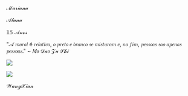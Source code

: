 ℳ𝒶𝓇𝒾𝒶𝓃𝒶

𝒜𝓁𝓊𝓃𝒶

𝟙𝟝 𝒜𝓃ℴ𝓈

"𝒜 𝑚𝑜𝑟𝑎𝑙 é 𝑟𝑒𝑙𝑎𝑡𝑖𝑣𝑎, 𝑜 𝑝𝑟𝑒𝑡𝑜 𝑒 𝑏𝑟𝑎𝑛𝑐𝑜 𝑠𝑒 𝑚𝑖𝑠𝑡𝑢𝑟𝑎𝑚 𝑒, 𝑛𝑜 𝑓𝑖𝑚, 𝑝𝑒𝑠𝑠𝑜𝑎𝑠 𝑠𝑎𝑜 𝑎𝑝𝑒𝑛𝑎𝑠 𝑝𝑒𝑠𝑠𝑜𝑎𝑠." ~ 𝑀𝑜 𝒟𝒶𝑜 𝒵𝓊 𝒮𝒽𝒾 








![](https://media1.tenor.com/m/0l727vpa-BgAAAAC/wangxian-mo-dao-zu-shi.gif)








![](https://media1.tenor.com/m/oXd6gm4nFYkAAAAC/the-untamed-our-boys.gif)


𝒲𝒶𝓃ℊ𝒳𝒾𝒶𝓃
